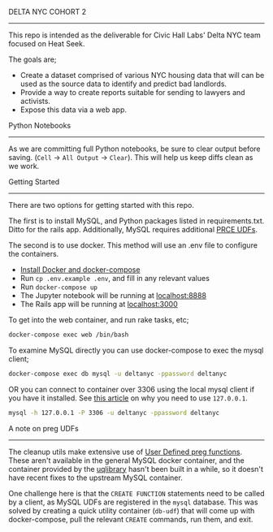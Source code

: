 DELTA NYC COHORT 2
***************************

This repo is intended as the deliverable for Civic Hall Labs' Delta NYC team
focused on Heat Seek.

The goals are;

* Create a dataset comprised of various NYC housing data that will can be used
as the source data to identify and predict bad landlords.
* Provide a way to create reports suitable for sending to lawyers and activists.
* Expose this data via a web app.


Python Notebooks
***************************

As we are committing full Python notebooks, be sure to clear output before
saving. (`Cell` -> `All Output` -> `Clear`). This will help us keep diffs clean
as we work.


Getting Started
***************************

There are two options for getting started with this repo.

The first is to install MySQL, and Python packages listed in requirements.txt.
Ditto for the rails app. Additionally, MySQL requires additional
[PRCE UDFs](https://github.com/mysqludf/lib_mysqludf_preg).

The second is to use docker. This method will use an .env file to configure the
containers.

* [Install Docker and docker-compose](https://docs.docker.com/engine/getstarted/)
* Run `cp .env.example .env`, and fill in any relevant values
* Run `docker-compose up`
* The Jupyter notebook will be running at [localhost:8888](http://localhost:8888)
* The Rails app will be running at [localhost:3000](http://localhost:3000)

To get into the web container, and run rake tasks, etc;

```bash
docker-compose exec web /bin/bash
```

To examine MySQL directly you can use docker-compose to exec the mysql client;

```bash
docker-compose exec db mysql -u deltanyc -ppassword deltanyc
```

OR you can connect to container over 3306 using the local mysql client if you
have it installed. See [this article](http://stackoverflow.com/a/32361238/103315)
on why you need to use `127.0.0.1`.

```bash
mysql -h 127.0.0.1 -P 3306 -u deltanyc -ppassword deltanyc
```

A note on preg UDFs
***************************
The cleanup utils make extensive use of [User Defined preg functions](https://github.com/mysqludf/lib_mysqludf_preg).
These aren't available in the general MySQL docker container, and the container
provided by the [uqlibrary](https://github.com/uqlibrary/docker-mysql-udf-preg)
hasn't been built in a while, so it doesn't have recent fixes to the upstream
MySQL container.

One challenge here is that the `CREATE FUNCTION` statements need to be called by
a client, as MySQL UDFs are registered in the `mysql` database. This was solved
by creating a quick utility container (`db-udf`) that will come up with
docker-compose, pull the relevant `CREATE` commands, run them, and exit.
